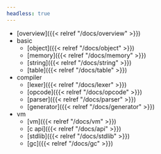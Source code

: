 ```yaml
---
headless: true
---
```


- [overview]({{< relref "/docs/overview" >}})
- basic
  - [object]({{< relref "/docs/object" >}})
  - [memory]({{< relref "/docs/memory" >}})
  - [string]({{< relref "/docs/string" >}})
  - [table]({{< relref "/docs/table" >}})
- compiler
  - [lexer]({{< relref "/docs/lexer" >}})
  - [opcode]({{< relref "/docs/opcode" >}})
  - [parser]({{< relref "/docs/parser" >}})
  - [generator]({{< relref "/docs/generator" >}})
- vm
  - [vm]({{< relref "/docs/vm" >}})
  - [c api]({{< relref "/docs/api" >}})
  - [stdlib]({{< relref "/docs/stdlib" >}})
  - [gc]({{< relref "/docs/gc" >}})

<br />

